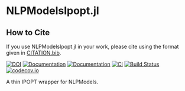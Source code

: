 # NLPModelsIpopt.jl

## How to Cite

 If you use NLPModelsIpopt.jl in your work, please cite using the format given in [CITATION.bib](https://github.com/JuliaSmoothOptimizers/NLPModelsIpopt.jl/blob/main/CITATION.bib).

[![DOI](https://zenodo.org/badge/DOI/10.5281/zenodo.2629034.svg)](https://doi.org/10.5281/zenodo.2629034)
[![Documentation](https://img.shields.io/badge/docs-stable-3f51b5.svg)](https://JuliaSmoothOptimizers.github.io/NLPModelsIpopt.jl/stable)
[![Documentation](https://img.shields.io/badge/docs-dev-3f51b5.svg)](https://JuliaSmoothOptimizers.github.io/NLPModelsIpopt.jl/dev)
[![CI](https://github.com/JuliaSmoothOptimizers/NLPModelsIpopt.jl/workflows/CI/badge.svg?branch=main)](https://github.com/JuliaSmoothOptimizers/NLPModelsIpopt.jl/actions)
[![Build Status](https://api.cirrus-ci.com/github/JuliaSmoothOptimizers/NLPModelsIpopt.jl.svg)](https://cirrus-ci.com/github/JuliaSmoothOptimizers/NLPModelsIpopt.jl)
[![codecov.io](https://codecov.io/github/JuliaSmoothOptimizers/NLPModelsIpopt.jl/coverage.svg?branch=main)](https://codecov.io/github/JuliaSmoothOptimizers/NLPModelsIpopt.jl?branch=main)

A thin IPOPT wrapper for NLPModels.

